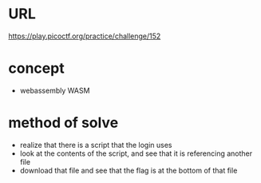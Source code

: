 # URL
https://play.picoctf.org/practice/challenge/152
# concept
* webassembly WASM
# method of solve
* realize that there is a script that the login uses
* look at the contents of the script, and see that it is referencing another file
* download that file and see that the flag is at the bottom of that file
